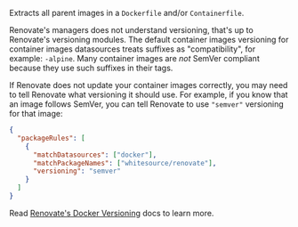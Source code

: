 Extracts all parent images in a `Dockerfile` and/or `Containerfile`.

Renovate's managers does not understand versioning, that's up to Renovate's versioning modules.
The default container images versioning for container images datasources treats suffixes as "compatibility", for example: `-alpine`.
Many container images are _not_ SemVer compliant because they use such suffixes in their tags.

If Renovate does not update your container images correctly, you may need to tell Renovate what versioning it should use.
For example, if you know that an image follows SemVer, you can tell Renovate to use `"semver"` versioning for that image:

```json
{
  "packageRules": [
    {
      "matchDatasources": ["docker"],
      "matchPackageNames": ["whitesource/renovate"],
      "versioning": "semver"
    }
  ]
}
```

Read [Renovate's Docker Versioning](https://docs.renovatebot.com/modules/versioning/#docker-versioning) docs to learn more.
